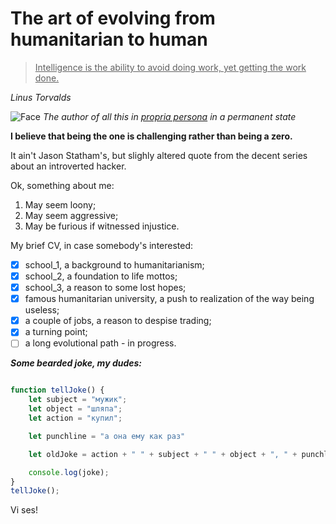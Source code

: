 # The art of evolving from humanitarian to human

> <u>Intelligence is the ability to avoid doing work, yet getting the work done.</u>
> 
_Linus Torvalds_

![Face](https://http.cat/images/102.jpg)
_The author of all this in [propria persona](https://www.merriam-webster.com/dictionary/in%20propria%20persona) in a permanent state_


**I believe that being the one is challenging rather than being a zero.**

It ain't Jason Statham's, but slighly altered quote from the decent series about an introverted hacker. 

Ok, something about me: 

1. May seem loony; 
1. May seem aggressive; 
2. May be furious if witnessed injustice. 

My brief CV, in case somebody's interested: 
- [x] school_1, a background to humanitarianism; 
- [x] school_2, a foundation to life mottos; 
- [x] school_3, a reason to some lost hopes; 
- [x] famous humanitarian university, a push to realization of the way being useless; 
- [x] a couple of jobs, a reason to despise trading; 
- [x] a turning point;
- [ ] a long evolutional path - in progress. 

***Some bearded joke, my dudes:***

```JavaScript

function tellJoke() { 
    let subject = "мужик"; 
    let object = "шляпа"; 
    let action = "купил";

    let punchline = "а она ему как раз"

    let oldJoke = action + " " + subject + " " + object + ", " + punchline + "!";

    console.log(joke);
}
tellJoke();

```

Vi ses!
